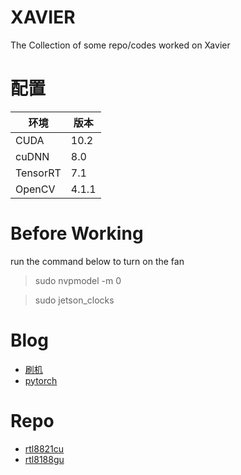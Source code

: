 # XAVIER
The Collection of some repo/codes worked on Xavier

# 配置
|  环境   | 版本   |
|  ----  | ----  |
|CUDA    | 10.2  |
|cuDNN   |  8.0  |
|TensorRT| 7.1   |
|OpenCV  | 4.1.1 |

# Before Working
run the command below to turn on the fan 
> sudo nvpmodel -m 0

> sudo jetson_clocks

# Blog
* [刷机](https://blog.csdn.net/qq_38679413/article/details/109398853)
* [pytorch](https://www.jianshu.com/p/9e9c74834283)

# Repo
* [rtl8821cu](https://github.com/whitebatman2/rtl8821CU)
* [rtl8188gu](https://github.com/McMCCRU/rtl8188gu)
